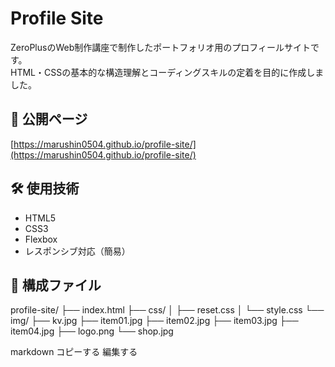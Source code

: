 # Profile Site

ZeroPlusのWeb制作講座で制作したポートフォリオ用のプロフィールサイトです。  
HTML・CSSの基本的な構造理解とコーディングスキルの定着を目的に作成しました。

## 🔗 公開ページ

[https://marushin0504.github.io/profile-site/](https://marushin0504.github.io/profile-site/)

## 🛠 使用技術

- HTML5
- CSS3
- Flexbox
- レスポンシブ対応（簡易）

## 📁 構成ファイル

profile-site/
├── index.html
├── css/
│ ├── reset.css
│ └── style.css
└── img/
├── kv.jpg
├── item01.jpg
├── item02.jpg
├── item03.jpg
├── item04.jpg
├── logo.png
└── shop.jpg

markdown
コピーする
編集する
